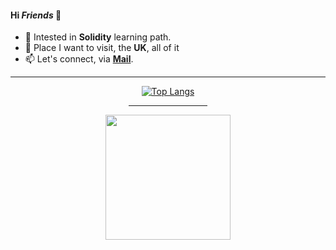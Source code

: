 #### Hi _Friends_ 👋
- 💬 Intested in **Solidity** learning path.
- 🌱 Place I want to visit, the **UK**, all of it
- 📫 Let's connect, via **[Mail](daphicx@gmail.com)**.

<div align=center>  
  <hr>
  
 [![Top Langs](https://github-readme-stats.vercel.app/api/top-langs/?username=MsHinata&theme=omni&am&layout=compact&langs_count=10)](https://github.com/MsHinata/github-readme-stats)  
  
<hr width="25%">
  
<img width=200 height=200 src="https://user-images.githubusercontent.com/77758884/156876700-2967a25d-56e2-4664-a9e6-53f88503f517.png">
</div>
